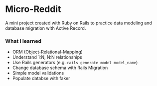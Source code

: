 # Micro-Reddit

A mini project created with Ruby on Rails to practice data modeling and database migration with Active Record.

### What I learned

* ORM (Object-Relational-Mapping)
* Understand 1:N, N:N relationships
* Use Rails generators (e.g. `rails generate model model_name`)
* Change database schema with Rails Migration
* Simple model validations
* Populate databse with faker
